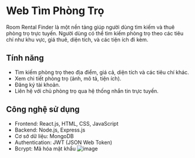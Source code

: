 # Web Tìm Phòng Trọ

Room Rental Finder là một nền tảng giúp người dùng tìm kiếm và thuê phòng trọ trực tuyến. Người dùng có thể tìm kiếm phòng trọ theo các tiêu chí như khu vực, giá thuê, diện tích, và các tiện ích đi kèm.

## Tính năng
- Tìm kiếm phòng trọ theo địa điểm, giá cả, diện tích và các tiêu chí khác.
- Xem chi tiết phòng trọ (ảnh, mô tả, tiện ích).
- Đăng ký tài khoản.
- Liên hệ với chủ phòng trọ qua hệ thống nhắn tin trực tuyến.
  
## Công nghệ sử dụng
- Frontend: React.js, HTML, CSS, JavaScript
- Backend: Node.js, Express.js
- Cơ sở dữ liệu: MongoDB
- Authentication: JWT (JSON Web Token)
- Bcrypt: Mã hóa mật khẩu
![image](https://github.com/user-attachments/assets/0be6519e-ba4c-40cc-8eb2-6dd782ccbecd)


